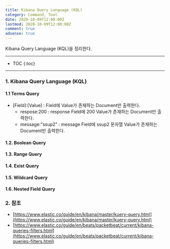 ```yaml
---
title: Kibana Query Language (KQL)
category: Command, Tool
date: 2020-10-09T12:00:00Z
lastmod: 2020-10-09T12:00:00Z
comment: true
adsense: true
---
```


Kibana Query Language (KQL)을 정리한다.

***

* TOC
{:toc}

***

### 1. Kibana Query Language (KQL)

#### 1.1 Terms Query

* \[Field\]:\[Value\] : Field에 Value가 존재하는 Document만 출력한다.
  * respose:200 : response Field에 200 Value가 존재하는 Document만 출력한다.
  * message:"ssup2" : message Field에 ssup2 문자열 Value가 존재하는 Document만 출력한다.

#### 1.2. Boolean Query

#### 1.3. Range Query

#### 1.4. Exist Query

#### 1.5. Wildcard Query

#### 1.6. Nested Field Query

### 2. 참조

* [https://www.elastic.co/guide/en/kibana/master/kuery-query.html](https://www.elastic.co/guide/en/kibana/master/kuery-query.html)
* [https://www.elastic.co/guide/en/beats/packetbeat/current/kibana-queries-filters.html](https://www.elastic.co/guide/en/beats/packetbeat/current/kibana-queries-filters.html)
